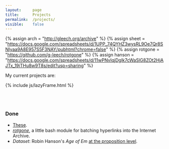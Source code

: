 ```yaml
---
layout: 	page
title: 		Projects
permalink:	/projects/
visible:	false
---
```


{%		assign arch = "http://gleech.org/archive"		%}
{%		assign sheet = "https://docs.google.com/spreadsheets/d/1UPP_74QYHZ3wysRL9Oe7Qr8SNIyaa9A8E957S5F3NAY/pubhtml?chrome=false"		%}
{%		assign rotgone = "https://github.com/g-leech/rotgone"		%}
{%		assign hanson = "https://docs.google.com/spreadsheets/d/11wPNvIqjDglk7cWaSlG8ZOt2HjAJTx_19iTHu8w9T8s/edit?usp=sharing"		%}



My current projects are:<br>

<div id="listFrame"></div>


{%  include js/lazyFrame.html %}

<script>  
    var src = "{{sheet}}";
    definiteEvent( createIframe, [src, "listFrame"] ); 
</script>


<br><br>


<div class="accordion">
	<h3>Done</h3>
	<div>
	<ul>
		<li><a href="{{arch}}">These</a>.</li>
		<li><i><a href="{{rotgone}}">rotgone</a></i>, a little bash module for batching hyperlinks into the Internet Archive.</li>
		<li><i>Dataset</i>: Robin Hanson's <i>Age of Em</i> <a href="{{hanson}}">at the proposition level</a>.</li>
	</ul>
	</div>
</div>
<br><br>
